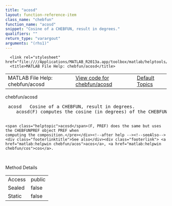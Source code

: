```yaml
---
title: "acosd"
layout: function-reference-item
class_name: "chebfun"
function_name: "acosd"
snippet: "Cosine of a CHEBFUN, result in degrees."
qualifiers: ""
return_type: "varargout"
arguments: "(rhs1)"
---
```


<html>
   <head>
      <meta http-equiv="Content-Type" content="text/html; charset=utf-8">
   
      <link rel="stylesheet" href="file:////Applications/MATLAB_R2013a.app/toolbox/matlab/helptools/private/helpwin.css">
      <title>MATLAB File Help: chebfun/acosd</title>
   </head>
   <body>
      <!--Single-page help-->
      <table border="0" cellspacing="0" width="100%">
         <tr class="subheader">
            <td class="headertitle">MATLAB File Help: chebfun/acosd</td>
            <td class="subheader-left"><a href="matlab:edit chebfun/acosd">View code for chebfun/acosd</a></td>
            <td class="subheader-right"><a href="matlab:helpwin">Default Topics</a></td>
         </tr>
      </table>
      <div class="title">chebfun/acosd</div>
      <div class="helptext"><pre><!--helptext --> <span class="helptopic">acosd</span>   Cosine of a CHEBFUN, result in degrees.
    <span class="helptopic">acosd</span>(F) computes the cosine (in degrees) of the CHEBFUN F.
 
    <span class="helptopic">acosd</span>(F, PREF) does the same but uses the CHEBFUNPREF object PREF when
    computing the composition.</pre></div><!--after help --><!--seeAlso--><div class="footerlinktitle">See also</div><div class="footerlink"> <a href="matlab:helpwin chebfun/acos">acos</a>, <a href="matlab:helpwin chebfun/cos">cos</a>.
</div>
      <!--Method-->
      <div class="sectiontitle">Method Details</div>
      <table class="class-details">
         <tr>
            <td class="class-detail-label">Access</td>
            <td>public</td>
         </tr>
         <tr>
            <td class="class-detail-label">Sealed</td>
            <td>false</td>
         </tr>
         <tr>
            <td class="class-detail-label">Static</td>
            <td>false</td>
         </tr>
      </table>
   </body>
</html>
